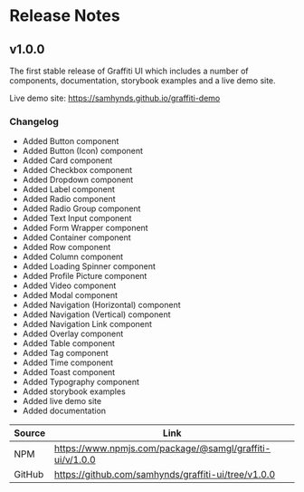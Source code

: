 # Release Notes

## v1.0.0

The first stable release of Graffiti UI which includes a number of components, documentation, storybook examples and a live demo site.

Live demo site: https://samhynds.github.io/graffiti-demo

### Changelog

- Added Button component
- Added Button (Icon) component
- Added Card component
- Added Checkbox component
- Added Dropdown component
- Added Label component
- Added Radio component
- Added Radio Group component
- Added Text Input component
- Added Form Wrapper component
- Added Container component
- Added Row component
- Added Column component
- Added Loading Spinner component
- Added Profile Picture component
- Added Video component
- Added Modal component
- Added Navigation (Horizontal) component
- Added Navigation (Vertical) component
- Added Navigation Link component
- Added Overlay component
- Added Table component
- Added Tag component
- Added Time component
- Added Toast component
- Added Typography component
- Added storybook examples
- Added live demo site
- Added documentation

| Source | Link                                                     |
| ------ | -------------------------------------------------------- |
| NPM    | https://www.npmjs.com/package/@samgl/graffiti-ui/v/1.0.0 |
| GitHub | https://github.com/samhynds/graffiti-ui/tree/v1.0.0      |
